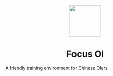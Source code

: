 <p align="center"><img src="https://raw.githubusercontent.com/wzhqwq/Focus-OI/master/Focus%20OI.png" height="100px"></p>
<h1 align="center">Focus OI</h1>
A friendly training environment for Chinese OIers

